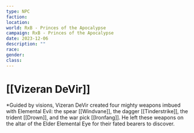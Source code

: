 ```yaml
---
type: NPC
faction: 
location: 
world: RxB - Princes of the Apocalypse
campaign: RxB - Princes of the Apocalypse
date: 2023-12-06
description: ""
race: 
gender: 
class:
---
```

# [[Vizeran DeVir]]

*Guided by visions, Vizeran DeVir created four mighty weapons imbued with Elemental Evil: the spear [[Windvane]], the dagger [[Tinderstrike]], the trident [[Drown]], and the war pick [[Ironfang]]. He left these weapons on the altar of the Elder Elemental Eye for their fated bearers to discover.

